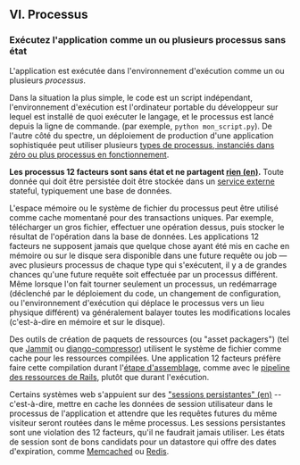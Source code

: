 ## VI. Processus
### Exécutez l'application comme un ou plusieurs processus sans état

L'application est exécutée dans l'environnement d'exécution comme un ou plusieurs *processus*.

Dans la situation la plus simple, le code est un script indépendant, l'environnement d'exécution est l'ordinateur portable du développeur sur lequel est installé de quoi exécuter le langage, et le processus est lancé depuis la ligne de commande. (par exemple, `python mon_script.py`). De l'autre côté du spectre, un déploiement de production d'une application sophistiquée peut utiliser plusieurs [types de processus, instanciés dans zéro ou plus processus en fonctionnement](./concurrency).

**Les processus 12 facteurs sont sans état et ne partagent [rien (en)](http://en.wikipedia.org/wiki/Shared_nothing_architecture).**  Toute donnée qui doit être persistée doit être stockée dans un [service externe](./backing-services) stateful, typiquement une base de données.

L'espace mémoire ou le système de fichier du processus peut être utilisé comme cache momentané pour des transactions uniques. Par exemple, télécharger un gros fichier, effectuer une opération dessus, puis stocker le résultat de l'opération dans la base de données. Les applications 12 facteurs ne supposent jamais que quelque chose ayant été mis en cache en mémoire ou sur le disque sera disponible dans une future requête ou job — avec plusieurs processus de chaque type qui s'exécutent, il y a de grandes chances qu'une future requête soit effectuée par un processus différent. Même lorsque l'on fait tourner seulement un processus, un redémarrage (déclenché par le déploiement du code, un changement de configuration, ou l'environnement d'exécution qui déplace le processus vers un lieu physique différent) va généralement balayer toutes les modifications locales (c'est-à-dire en mémoire et sur le disque).

Des outils de création de paquets de ressources (ou "asset packagers") (tel que [Jammit](http://documentcloud.github.io/jammit/) ou [django-compressor](http://django-compressor.readthedocs.org/)) utilisent le système de fichier comme cache pour les ressources compilées. Une application 12 facteurs préfère faire cette compilation durant l'[étape d'assemblage](./build-release-run), comme avec le [pipeline des ressources de Rails](http://guides.rubyonrails.org/asset_pipeline.html), plutôt que durant l'exécution.

Certains systèmes web s'appuient sur des ["sessions persistantes" (en)](http://en.wikipedia.org/wiki/Load_balancing_%28computing%29#Persistence) -- c'est-à-dire, mettre en cache les données de session utilisateur dans le processus de l'application et attendre que les requêtes futures du même visiteur seront routées dans le même processus. Les sessions persistantes sont une violation des 12 facteurs, qu'il ne faudrait jamais utiliser.
Les états de session sont de bons candidats pour un datastore qui offre des dates d'expiration, comme [Memcached](http://memcached.org/) ou [Redis](http://redis.io/).

